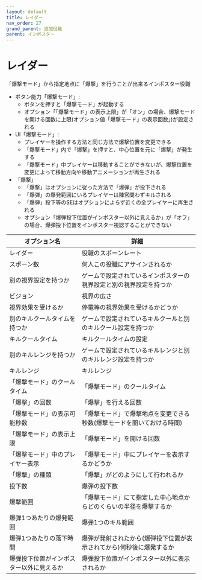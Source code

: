 ```yaml
---
layout: default
title: レイダー
nav_order: 27
grand_parent: 追加役職
parent: インポスター
---
```


# レイダー

「爆撃モード」から指定地点に「爆撃」を行うことが出来るインポスター役職

- ボタン能力「爆撃モード」:
  - ボタンを押すと「爆撃モード」が起動する
  - オプション「「爆撃モード」の表示上限」が「オン」の場合、爆撃モードを開ける回数に上限(オプション値「爆撃モード」の表示回数」)が設定される
- UI「爆撃モード」:
  - プレイヤーを操作する方法と同じ方法で爆撃位置を変更できる
  - 「爆撃モード」内で「爆撃」を押すと、中心位置を元に「爆撃」が発生する
  - 「爆撃モード」中プレイヤーは移動することができないが、爆撃位置を変更によって移動方向や移動アニメーションが再生される
- 「爆撃」
  - 「爆撃」はオプションに従った方法で「爆弾」が投下される
  - 「爆弾」の爆発範囲にいるプレイヤーは陣営問わずキルされる
  - 「爆弾」投下等のSEはオプションによらず近くの全プレイヤーに再生される
  - オプション「爆弾投下位置がインポスター以外に見えるか」が「オフ」の場合、爆弾投下位置をインポスター視認することができない


|  オプション名 |  詳細  |
| ---- | ---- |
|  レイダー  | 役職のスポーンレート |
|  スポーン数  | 何人この役職にアサインされるか |
|  別の視界設定を持つか  |  ゲームで設定されているインポスターの視界設定と別の視界設定を持つか  |
|  ビジョン  |  視界の広さ  |
|  視界効果を受けるか  |  停電等の視界効果を受けるかどうか  |
|  別のキルクールタイムを持つか  | ゲームで設定されているキルクールと別のキルクール設定を持つか |
|  キルクールタイム  |  キルクールタイムの設定  |
|  別のキルレンジを持つか  |  ゲームで設定されているキルレンジと別のキルレンジ設定を持つか  |
|  キルレンジ  |  キルレンジ  |
|  「爆撃モード」のクールタイム  |  「爆撃モード」のクールタイム  |
|  「爆撃」の回数  | 「爆撃」を行える回数  |
|  「爆撃モード」の表示可能秒数  | 「爆撃モード」で爆撃地点を変更できる秒数(爆撃モードを開いておける時間)  |
|  「爆撃モード」の表示上限  | 「爆撃モード」を開ける回数  |
|  「爆撃モード」中のプレイヤー表示 | 「爆撃モード」中にプレイヤーを表示するかどうか  |
|  「爆撃」の種類  | 「爆撃」がどのようにして行われるか  |
|  投下数  | 爆弾の投下数 |
|  爆撃範囲  | 「爆撃モード」にて指定した中心地点からどのくらいの半径を爆撃するか |
|  爆弾1つあたりの爆発範囲  | 爆弾1つのキル範囲 |
|  爆弾1つあたりの落下時間  | 爆弾が発射されたから(爆弾投下位置が表示されてから)何秒後に爆発するか |
|  爆弾投下位置がインポスター以外に見えるか  | 爆弾投下位置がインポスター以外に表示されるか |